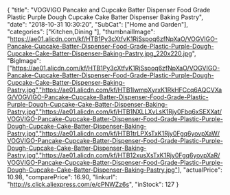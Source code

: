 {
	"title": "VOGVIGO Pancake and Cupcake Batter Dispenser Food Grade Plastic Purple Dough Cupcake Cake Batter Dispenser Baking Pastry",
	"date": "2018-10-31 10:30:20",
	"SubCat": ["Home and Garden"],
	"categories": ["Kitchen,Dining "],
	"thumbnailImage": "https://ae01.alicdn.com/kf/HTB1Py3cXtfvK1RjSspoq6zfNpXaO/VOGVIGO-Pancake-Cupcake-Batter-Dispenser-Food-Grade-Plastic-Purple-Dough-Cupcake-Cake-Batter-Dispenser-Baking-Pastry.jpg_220x220.jpg",
	"BigImage": ["https://ae01.alicdn.com/kf/HTB1Py3cXtfvK1RjSspoq6zfNpXaO/VOGVIGO-Pancake-Cupcake-Batter-Dispenser-Food-Grade-Plastic-Purple-Dough-Cupcake-Cake-Batter-Dispenser-Baking-Pastry.jpg","https://ae01.alicdn.com/kf/HTB1lwmpXyrxK1RkHFCcq6AQCVXaG/VOGVIGO-Pancake-Cupcake-Batter-Dispenser-Food-Grade-Plastic-Purple-Dough-Cupcake-Cake-Batter-Dispenser-Baking-Pastry.jpg","https://ae01.alicdn.com/kf/HTB1NXLLXvLsK1Rjy0Fbq6xSEXXat/VOGVIGO-Pancake-Cupcake-Batter-Dispenser-Food-Grade-Plastic-Purple-Dough-Cupcake-Cake-Batter-Dispenser-Baking-Pastry.jpg","https://ae01.alicdn.com/kf/HTB1trLPXsTxK1Rjy0Fgq6yovpXaW/VOGVIGO-Pancake-Cupcake-Batter-Dispenser-Food-Grade-Plastic-Purple-Dough-Cupcake-Cake-Batter-Dispenser-Baking-Pastry.jpg","https://ae01.alicdn.com/kf/HTB12xusXsTxK1Rjy0Fgq6yovpXaR/VOGVIGO-Pancake-Cupcake-Batter-Dispenser-Food-Grade-Plastic-Purple-Dough-Cupcake-Cake-Batter-Dispenser-Baking-Pastry.jpg"],
	"actualPrice": 10.98,
	"comparePrice": 16.90,
	"linkurl": "http://s.click.aliexpress.com/e/cPNWZz6s",
	"inStock": 127
}

